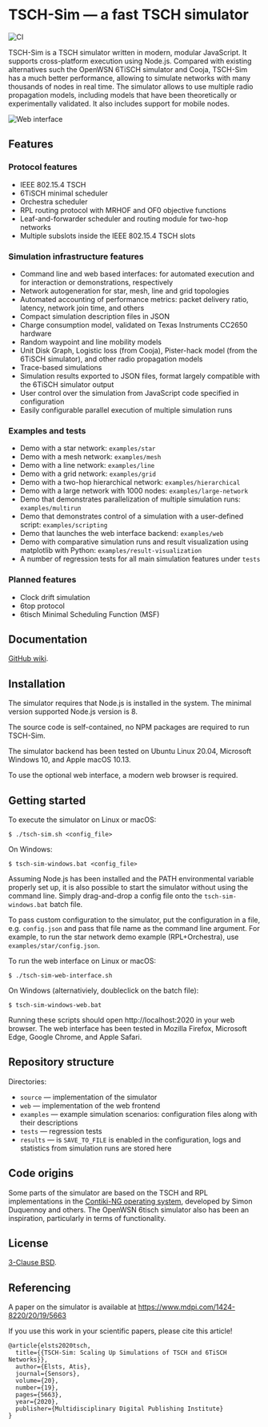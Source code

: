 # TSCH-Sim — a fast TSCH simulator

![CI](https://github.com/edi-riga/tsch-sim/workflows/CI/badge.svg)

TSCH-Sim is a TSCH simulator written in modern, modular JavaScript. It supports cross-platform execution using Node.js. Compared with existing alternatives such the OpenWSN 6TiSCH simulator and Cooja, TSCH-Sim has a much better performance, allowing to simulate networks with many thousands of nodes in real time. The simulator allows to use multiple radio propagation models, including models that have been theoretically or experimentally validated. It also includes support for mobile nodes.

![Web interface](https://atiselsts.github.io/resources/web-annotated.png)

## Features

### Protocol features

* IEEE 802.15.4 TSCH
* 6TiSCH minimal scheduler
* Orchestra scheduler
* RPL routing protocol with MRHOF and OF0 objective functions
* Leaf-and-forwarder scheduler and routing module for two-hop networks
* Multiple subslots inside the IEEE 802.15.4 TSCH slots

### Simulation infrastructure features

* Command line and web based interfaces: for automated execution and for interaction or demonstrations, respectively
* Network autogeneration for star, mesh, line and grid topologies
* Automated accounting of performance metrics: packet delivery ratio, latency, network join time, and others
* Compact simulation description files in JSON
* Charge consumption model, validated on Texas Instruments CC2650 hardware
* Random waypoint and line mobility models
* Unit Disk Graph, Logistic loss (from Cooja), Pister-hack model (from the 6TiSCH simulator), and other radio propagation models
* Trace-based simulations
* Simulation results exported to JSON files, format largely compatible with the 6TiSCH simulator output
* User control over the simulation from JavaScript code specified in configuration
* Easily configurable parallel execution of multiple simulation runs

### Examples and tests

* Demo with a star network: `examples/star`
* Demo with a mesh network: `examples/mesh`
* Demo with a line network: `examples/line`
* Demo with a grid network: `examples/grid`
* Demo with a two-hop hierarchical network: `examples/hierarchical`
* Demo with a large network with 1000 nodes: `examples/large-network`
* Demo that demonstrates parallelization of multiple simulation runs: `examples/multirun`
* Demo that demonstrates control of a simulation with a user-defined script: `examples/scripting`
* Demo that launches the web interface backend: `examples/web`
* Demo with comparative simulation runs and result visualization using matplotlib with Python: `examples/result-visualization`
* A number of regression tests for all main simulation features under `tests`

### Planned features

* Clock drift simulation
* 6top protocol
* 6tisch Minimal Scheduling Function (MSF)


## Documentation

[GitHub wiki](https://github.com/edi-riga/tsch-sim/wiki).


## Installation

The simulator requires that Node.js is installed in the system. The minimal version supported Node.js version is 8.

The source code is self-contained, no NPM packages are required to run TSCH-Sim.

The simulator backend has been tested on Ubuntu Linux 20.04, Microsoft Windows 10, and Apple macOS 10.13.

To use the optional web interface, a modern web browser is required.


## Getting started

To execute the simulator on Linux or macOS:

    $ ./tsch-sim.sh <config_file>

On Windows:

    $ tsch-sim-windows.bat <config_file>

Assuming Node.js has been installed and the PATH environmental variable properly set up, it is also possible to start the simulator without using the command line. Simply drag-and-drop a config file onto the `tsch-sim-windows.bat` batch file.

To pass custom configuration to the simulator, put the configuration in a file, e.g. `config.json` and pass that file name as the command line argument. For example, to run the star network demo example (RPL+Orchestra), use `examples/star/config.json`.

To run the web interface on Linux or macOS:

    $ ./tsch-sim-web-interface.sh

On Windows (alternativiely, doubleclick on the batch file):

    $ tsch-sim-windows-web.bat

Running these scripts should open http://localhost:2020 in your web browser. The web interface has been tested in Mozilla Firefox, Microsoft Edge, Google Chrome, and Apple Safari.

## Repository structure

Directories:

* `source` — implementation of the simulator
* `web` — implementation of the web frontend
* `examples` — example simulation scenarios: configuration files along with their descriptions
* `tests` — regression tests
* `results` — is `SAVE_TO_FILE` is enabled in the configuration, logs and statistics from simulation runs are stored here


## Code origins

Some parts of the simulator are based on the TSCH and RPL implementations in the [Contiki-NG operating system](https://github.com/contiki-ng/contiki-ng), developed by Simon Duquennoy and others. The OpenWSN 6tisch simulator also has been an inspiration, particularly in terms of functionality.


## License

[3-Clause BSD](LICENSE).


## Referencing

A paper on the simulator is available at https://www.mdpi.com/1424-8220/20/19/5663

If you use this work in your scientific papers, please cite this article!

    @article{elsts2020tsch,
      title={{TSCH-Sim: Scaling Up Simulations of TSCH and 6TiSCH Networks}},
      author={Elsts, Atis},
      journal={Sensors},
      volume={20},
      number={19},
      pages={5663},
      year={2020},
      publisher={Multidisciplinary Digital Publishing Institute}
    }
